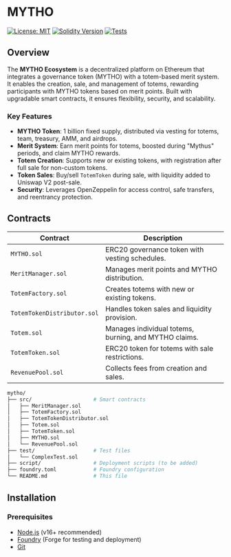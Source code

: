 # MYTHO

[![License: MIT](https://img.shields.io/badge/License-MIT-blue.svg)](https://opensource.org/licenses/MIT)
[![Solidity Version](https://img.shields.io/badge/Solidity-^0.8.28-brightgreen.svg)](https://soliditylang.org/)
[![Tests](https://img.shields.io/badge/Tests-Foundry-orange.svg)](https://book.getfoundry.sh/)

## Overview

The **MYTHO Ecosystem** is a decentralized platform on Ethereum that integrates a governance token (MYTHO) with a totem-based merit system. It enables the creation, sale, and management of totems, rewarding participants with MYTHO tokens based on merit points. Built with upgradable smart contracts, it ensures flexibility, security, and scalability.

### Key Features

- **MYTHO Token**: 1 billion fixed supply, distributed via vesting for totems, team, treasury, AMM, and airdrops.
- **Merit System**: Earn merit points for totems, boosted during "Mythus" periods, and claim MYTHO rewards.
- **Totem Creation**: Supports new or existing tokens, with registration after full sale for non-custom tokens.
- **Token Sales**: Buy/sell `TotemToken` during sale, with liquidity added to Uniswap V2 post-sale.
- **Security**: Leverages OpenZeppelin for access control, safe transfers, and reentrancy protection.

## Contracts

| Contract                  | Description                                                                 |
|---------------------------|-----------------------------------------------------------------------------|
| `MYTHO.sol`              | ERC20 governance token with vesting schedules.                              |
| `MeritManager.sol`       | Manages merit points and MYTHO distribution.                                |
| `TotemFactory.sol`       | Creates totems with new or existing tokens.                                 |
| `TotemTokenDistributor.sol` | Handles token sales and liquidity provision.                              |
| `Totem.sol`              | Manages individual totems, burning, and MYTHO claims.                       |
| `TotemToken.sol`         | ERC20 token for totems with sale restrictions.                              |
| `RevenuePool.sol`        | Collects fees from creation and sales.                                      |

```bash
mytho/
├── src/                    # Smart contracts
│   ├── MeritManager.sol
│   ├── TotemFactory.sol
│   ├── TotemTokenDistributor.sol
│   ├── Totem.sol
│   ├── TotemToken.sol
│   ├── MYTHO.sol
│   └── RevenuePool.sol
├── test/                   # Test files
│   └── ComplexTest.sol
├── script/                 # Deployment scripts (to be added)
├── foundry.toml            # Foundry configuration
└── README.md               # This file
```

## Installation

### Prerequisites

- [Node.js](https://nodejs.org/) (v16+ recommended)
- [Foundry](https://book.getfoundry.sh/) (Forge for testing and deployment)
- [Git](https://git-scm.com/)